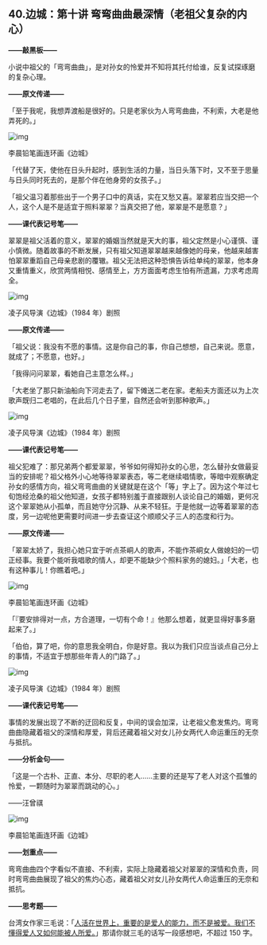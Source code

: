 ## 40.边城：第十讲 弯弯曲曲最深情（老祖父复杂的内心）
**——敲黑板——**


小说中祖父的「弯弯曲曲」，是对孙女的怜爱并不知将其托付给谁，反复试探琢磨的复杂心理。


**——原文传递——**


「至于我呢，我想弄渡船是很好的。只是老家伙为人弯弯曲曲，不利索，大老是他弄死的。」


  



![img](https://pic4.zhimg.com/v2-7b229c3bda907f08a188c4ab25b78a0a.webp)

  



李晨铅笔画连环画《边城》


「代替了天，使他在日头升起时，感到生活的力量，当日头落下时，又不至于思量与日头同时死去的，是那个伴在他身旁的女孩子。」


「祖父温习着那些出于一个男子口中的真话，实在又愁又喜。翠翠若应当交把一个人，这个人是不是适宜于照料翠翠？当真交把了他，翠翠是不是愿意？」


**——课代表记号笔——**


翠翠是祖父活着的意义，翠翠的婚姻当然就是天大的事，祖父定然是小心谨慎、谨小慎微。随着故事的不断发展，只有祖父知道翠翠越来越像她的母亲，他越来越害怕翠翠重蹈自己母亲悲剧的覆辙。祖父无法把这种恐惧告诉给单纯的翠翠，他本身又重情重义，欣赏两情相悦、感情至上，方方面面考虑生怕有所遗漏，力求考虑周全。


  



![img](https://pic4.zhimg.com/v2-15a43d360d3aed1e3d3bf529ebeac0ca.webp)

  



凌子风导演《边城》（1984 年）剧照


**——原文传递——**


「祖父说：我没有不愿的事情。这是你自己的事，你自己想想，自己来说。愿意，就成了；不愿意，也好。」


「我得问问翠翠，看她自己主意怎么样。」


「大老坐了那只新油船向下河走去了，留下傩送二老在家。老船夫方面还以为上次歌声既归二老唱的，在此后几个日子里，自然还会听到那种歌声。」


  



![img](https://pic1.zhimg.com/v2-8b74a225b32e9f0eaaa309b54abc26fe.webp)

  



凌子风导演《边城》（1984 年）剧照


**——课代表记号笔——**


祖父犯难了：那兄弟两个都爱翠翠，爷爷如何得知孙女的心思，怎么替孙女做最妥当的安排呢？祖父格外小心地等待翠翠表态，等二老继续唱情歌，等暗中观察确定孙女的感情方向，祖父弯弯曲曲的关键就是在这个「等」字上了。因为这个年过七旬饱经沧桑的祖父他知道，女孩子都特别羞于直接跟别人谈论自己的婚姻，更何况这个翠翠她从小孤单，而且她守分沉静、从来不轻狂。于是他就一边等着翠翠的态度，另一边呢他更需要时间进一步去查证这个顺顺父子三人的态度和行为。


**——原文传递——**


「翠翠太娇了，我担心她只宜于听点茶峒人的歌声，不能作茶峒女人做媳妇的一切正经事。我要个能听我唱歌的情人，却更不能缺少个照料家务的媳妇。」「大老，也有这种事儿！你瞧着吧。」


  



![img](https://pic4.zhimg.com/v2-cac8753ff9cb846d6ce3800578ab8efc.webp)

  



李晨铅笔画连环画《边城》


「『要安排得对一点，方合道理，一切有个命！』他那么想着，就更显得好事多磨起来了。」


「伯伯，算了吧，你的意思我全明白，你是好意。我以为我们只应当谈点自己分上的事情，不适宜于想那些年青人的门路了。」


  



![img](https://pic1.zhimg.com/v2-76203b831f523fdd8658ea9dc5cf3d5d.webp)

  



凌子风导演《边城》（1984 年）剧照


**——课代表记号笔——**


事情的发展出现了不断的迂回和反复，中间的误会加深，让老祖父愈发焦灼。弯弯曲曲隐藏着祖父的深情和厚爱，背后还藏着祖父对女儿孙女两代人命运重压的无奈与抵抗。


**——分析金句——**


「这是一个古朴、正直、本分、尽职的老人……主要的还是写了老人对这个孤雏的怜爱，一颗随时为翠翠而跳动的心。」


——汪曾祺


  



![img](https://pic4.zhimg.com/v2-a8bd2b0d96ac74eb7bfc3e40e348bebf.webp)

  



李晨铅笔画连环画《边城》


**——划重点——**


弯弯曲曲四个字看似不直接、不利索，实际上隐藏着祖父对翠翠的深情和负责，同时弯弯曲曲展现了祖父的焦灼心态，藏着祖父对女儿孙女两代人命运重压的无奈和抵抗。


**——思考题——**


台湾女作家三毛说：「[人活在世界上，重要的是爱人的能力，而不是被爱。我们不懂得爱人又如何能被人所爱。](http://www.juzimi.com/ju/26725)」那请你就三毛的话写一段感想吧，不超过 150 字。

